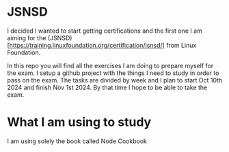 # JSNSD

I decided I wanted to start getting certifications and the first one I am aiming for the (JSNSD)[https://training.linuxfoundation.org/certification/jsnsd/]
from Linux Foundation.

In this repo you will find all the exercises I am doing to prepare myself for the exam.
I setup a github project with the things I need to study in order to pass on the exam.
The tasks are divided by week and I plan to start Oct 10th 2024 and finish Nov 1st 2024.
By that time I hope to be able to take the exam.

# What I am using to study

I am using solely the book called Node Cookbook
